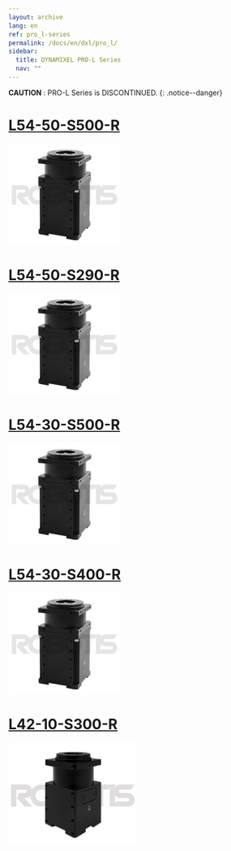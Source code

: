 ```yaml
---
layout: archive
lang: en
ref: pro_l-series
permalink: /docs/en/dxl/pro_l/
sidebar:
  title: DYNAMIXEL PRO-L Series
  nav: ""
---
```




**CAUTION** : PRO-L Series is DISCONTINUED.
{: .notice--danger}

# [L54-50-S500-R](#l54-50-s500-r)

[![](/assets/images/dxl/pro/h54-100-s500-r_product.jpg)](/docs/en/dxl/pro/l54-50-s500-r/)

# [L54-50-S290-R](#l54-50-s290-r)

[![](/assets/images/dxl/pro/h54-100-s500-r_product.jpg)](/docs/en/dxl/pro/l54-50-s290-r/)

# [L54-30-S500-R](#l54-30-s500-r)

[![](/assets/images/dxl/pro/h54-100-s500-r_product.jpg)](/docs/en/dxl/pro/l54-30-s500-r/)

# [L54-30-S400-R](#l54-30-s400-r)

[![](/assets/images/dxl/pro/h54-100-s500-r_product.jpg)](/docs/en/dxl/pro/l54-30-s400-r/)

# [L42-10-S300-R](#l42-10-s300-r)

[![](/assets/images/dxl/pro/m42-10-s260-r_product.jpg)](/docs/en/dxl/pro/l42-10-s300-r/)
